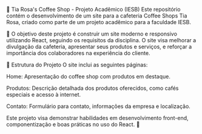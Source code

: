 📌 Tia Rosa's Coffee Shop - Projeto Acadêmico (IESB)
Este repositório contém o desenvolvimento de um site para a cafeteria Coffee Shops Tia Rosa, criado como parte de um projeto acadêmico para a faculdade IESB.

🎯 O objetivo deste projeto é construir um site moderno e responsivo utilizando React, seguindo os requisitos da disciplina. O site visa melhorar a divulgação da cafeteria, apresentar seus produtos e serviços, e reforçar a importância dos colaboradores na experiência do cliente.

📄 Estrutura do Projeto O site inclui as seguintes páginas:

Home: Apresentação do coffee shop com produtos em destaque.

Produtos: Descrição detalhada dos produtos oferecidos, como cafés especiais e acesso à internet.

Contato: Formulário para contato, informações da empresa e localização.

Este projeto visa demonstrar habilidades em desenvolvimento front-end, componentização e boas práticas no uso do React. 🚀
